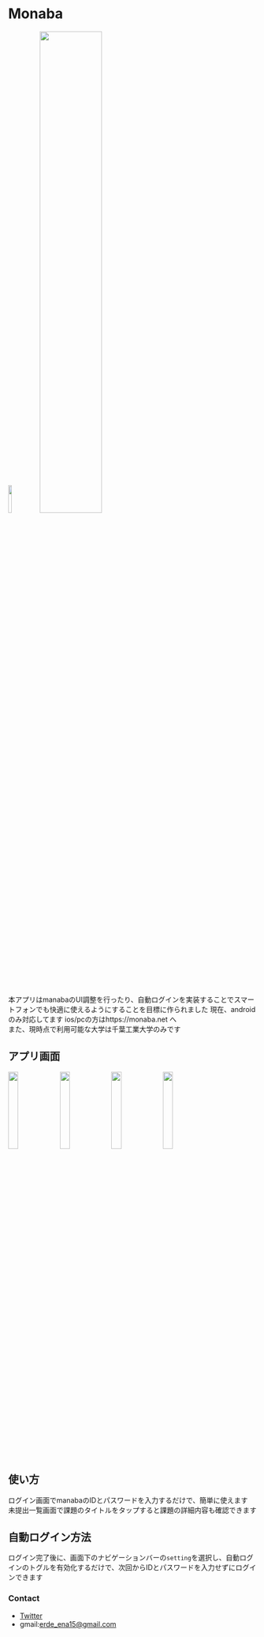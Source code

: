 # Monaba
<img src="https://github.com/user-attachments/assets/a22169ec-d6b1-4fa0-8206-7ba7db7e0fee" width="12%"/>
<img src="https://github.com/user-attachments/assets/0a3c2fff-0b75-4ea1-ba8f-cd1b968ac149" width="50%"/><br>
本アプリはmanabaのUI調整を行ったり、自動ログインを実装することでスマートフォンでも快適に使えるようにすることを目標に作られました  
現在、androidのみ対応してます ios/pcの方はhttps://monaba.net へ<br>
また、現時点で利用可能な大学は千葉工業大学のみです

## アプリ画面
<img src="https://github.com/user-attachments/assets/e8bf310e-bdbf-45f4-9ef3-0b74129a1f22" width="20%"/>
<img src="https://github.com/user-attachments/assets/d1f4a355-9b49-4ecf-a2f6-e17080b4eb2a" width="20%"/>
<img src="https://github.com/user-attachments/assets/17081de8-0918-407c-a700-7858524b3cf0" width="20%"/>
<img src="https://github.com/user-attachments/assets/654b263e-4c46-42d6-bad9-96d96eae864f" width="20%"/>

## 使い方
ログイン画面でmanabaのIDとパスワードを入力するだけで、簡単に使えます  
未提出一覧画面で課題のタイトルをタップすると課題の詳細内容も確認できます

## 自動ログイン方法
ログイン完了後に、画面下のナビゲーションバーの`setting`を選択し、自動ログインのトグルを有効化するだけで、次回からIDとパスワードを入力せずにログインできます

### Contact
* [Twitter](https://twitter.com/erde_ena15)
* gmail:erde_ena15@gmail.com
